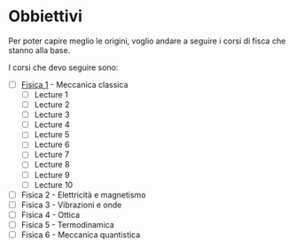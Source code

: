 # Obbiettivi

Per poter capire meglio le origini, voglio andare a seguire i corsi di fisca che stanno alla base.

I corsi che devo seguire sono:
- [ ] [Fisica 1](https://www.youtube.com/watch?v=ApUFtLCrU90&list=PL47F408D36D4CF129) - Meccanica classica
  - [ ] Lecture 1
  - [ ] Lecture 2
  - [ ] Lecture 3
  - [ ] Lecture 4
  - [ ] Lecture 5
  - [ ] Lecture 6
  - [ ] Lecture 7
  - [ ] Lecture 8
  - [ ] Lecture 9
  - [ ] Lecture 10
- [ ] Fisica 2 - Elettricità e magnetismo
- [ ] Fisica 3 - Vibrazioni e onde
- [ ] Fisica 4 - Ottica
- [ ] Fisica 5 - Termodinamica
- [ ] Fisica 6 - Meccanica quantistica
